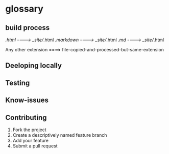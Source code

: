 # glossary

## build process

*.html      ----> _site/*.html
*.markdown  ----> _site/*.html
*.md        ----> _site/*.html

Any other extension ====> file-copied-and-processed-but-same-extension


## Deeloping locally

## Testing

## Know-issues

## Contributing

1. Fork the project
1. Create a descriptively named feature branch
1. Add your feature
1. Submit a pull request
